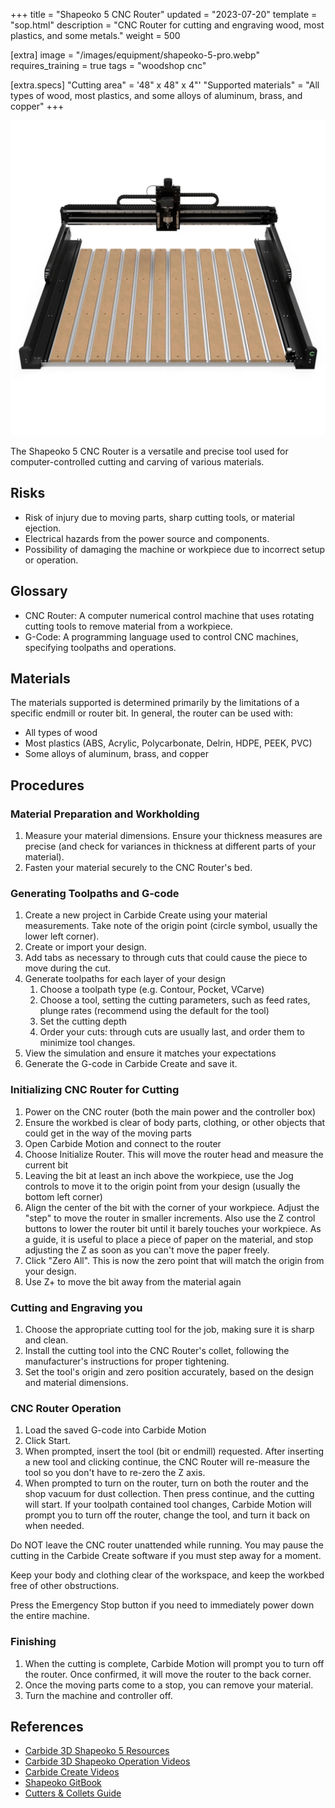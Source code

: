 +++
title = "Shapeoko 5 CNC Router"
updated = "2023-07-20"
template = "sop.html"
description = "CNC Router for cutting and engraving wood, most plastics, and some metals."
weight = 500

[extra]
image = "/images/equipment/shapeoko-5-pro.webp"
requires_training = true
tags = "woodshop cnc"

[extra.specs]
"Cutting area" = '48" x 48" x 4"'
"Supported materials" = "All types of wood, most plastics, and some alloys of aluminum, brass, and copper"
+++

![](/images/equipment/shapeoko-5-pro.webp)

The Shapeoko 5 CNC Router is a versatile and precise tool used for computer-controlled cutting and carving of various materials.

## Risks

- Risk of injury due to moving parts, sharp cutting tools, or material ejection.
- Electrical hazards from the power source and components.
- Possibility of damaging the machine or workpiece due to incorrect setup or operation.

## Glossary

- CNC Router: A computer numerical control machine that uses rotating cutting tools to remove material from a workpiece.
- G-Code: A programming language used to control CNC machines, specifying toolpaths and operations.

## Materials

The materials supported is determined primarily by the limitations of a specific endmill or router bit. In general, the router can be used with:

- All types of wood
- Most plastics (ABS, Acrylic, Polycarbonate, Delrin, HDPE, PEEK, PVC)
- Some alloys of aluminum, brass, and copper

## Procedures

### Material Preparation and Workholding
1. Measure your material dimensions. Ensure your thickness measures are precise (and check for variances in thickness at different parts of your material).
1. Fasten your material securely to the CNC Router's bed.


### Generating Toolpaths and G-code
1. Create a new project in Carbide Create using your material measurements. Take note of the origin point (circle symbol, usually the lower left corner).
1. Create or import your design. 
1. Add tabs as necessary to through cuts that could cause the piece to move during the cut.
1. Generate toolpaths for each layer of your design
	1. Choose a toolpath type (e.g. Contour, Pocket, VCarve)
	1. Choose a tool, setting the cutting parameters, such as feed rates, plunge rates (recommend using the default for the tool)
	1. Set the cutting depth
	1. Order your cuts: through cuts are usually last, and order them to minimize tool changes.
1. View the simulation and ensure it matches your expectations
1. Generate the G-code in Carbide Create and save it.

### Initializing CNC Router for Cutting
1. Power on the CNC router (both the main power and the controller box)
1. Ensure the workbed is clear of body parts, clothing, or other objects that could get in the way of the moving parts 
1. Open Carbide Motion and connect to the router
1. Choose Initialize Router. This will move the router head and measure the current bit
1. Leaving the bit at least an inch above the workpiece, use the Jog controls to move it to the origin point from your design (usually the bottom left corner)
1. Align the center of the bit with the corner of your workpiece. Adjust the "step" to move the router in smaller increments. Also use the Z control buttons to lower the router bit until it barely touches your workpiece. As a guide, it is useful to place a piece of paper on the material, and stop adjusting the Z as soon as you can't move the paper freely.
1. Click "Zero All". This is now the zero point that will match the origin from your design.
1. Use Z+ to move the bit away from the material again

### Cutting and Engraving you 
1. Choose the appropriate cutting tool for the job, making sure it is sharp and clean.
2. Install the cutting tool into the CNC Router's collet, following the manufacturer's instructions for proper tightening.
3. Set the tool's origin and zero position accurately, based on the design and material dimensions.

### CNC Router Operation
1. Load the saved G-code into Carbide Motion
1. Click Start.
1. When prompted, insert the tool (bit or endmill) requested. After inserting a new tool and clicking continue, the CNC Router will re-measure the tool so you don't have to re-zero the Z axis.
1. When prompted to turn on the router, turn on both the router and the shop vacuum for dust collection. Then press continue, and the cutting will start. If your toolpath contained tool changes, Carbide Motion will prompt you to turn off the router, change the tool, and turn it back on when needed.

<article class="message is-warning">
  <div class="message-body">

Do NOT leave the CNC router unattended while running. You may pause the cutting in the Carbide Create software if you must step away for a moment.

Keep your body and clothing clear of the workspace, and keep the workbed free of other obstructions.

Press the Emergency Stop button if you need to immediately power down the entire machine.

  </div>
</article>


### Finishing
1. When the cutting is complete, Carbide Motion will prompt you to turn off the router. Once confirmed, it will move the router to the back corner.
1. Once the moving parts come to a stop, you can remove your material.
1. Turn the machine and controller off.

## References
- [Carbide 3D Shapeoko 5 Resources](https://my.carbide3d.com/gettingstarted/shapeoko5pro/)
- [Carbide 3D Shapeoko Operation Videos](https://my.carbide3d.com/running-a-shapeoko-course/)
- [Carbide Create Videos](https://my.carbide3d.com/carbide-create-course/)
- [Shapeoko GitBook](https://shapeokoenthusiasts.gitbook.io/shapeoko-cnc-a-to-z/)
- [Cutters & Collets Guide](https://shapeokoenthusiasts.gitbook.io/shapeoko-cnc-a-to-z/cutters) 